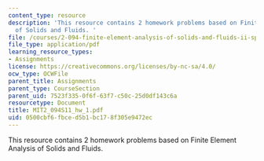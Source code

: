 ```yaml
---
content_type: resource
description: 'This resource contains 2 homework problems based on Finite Element Analysis
  of Solids and Fluids. '
file: /courses/2-094-finite-element-analysis-of-solids-and-fluids-ii-spring-2011/0500cbf6fbced5b1bc178f305e9472ec_MIT2_094S11_hw_1.pdf
file_type: application/pdf
learning_resource_types:
- Assignments
license: https://creativecommons.org/licenses/by-nc-sa/4.0/
ocw_type: OCWFile
parent_title: Assignments
parent_type: CourseSection
parent_uid: 7523f335-0f6f-63f7-c50c-25d0df143c6a
resourcetype: Document
title: MIT2_094S11_hw_1.pdf
uid: 0500cbf6-fbce-d5b1-bc17-8f305e9472ec
---
```

This resource contains 2 homework problems based on Finite Element Analysis of Solids and Fluids. 